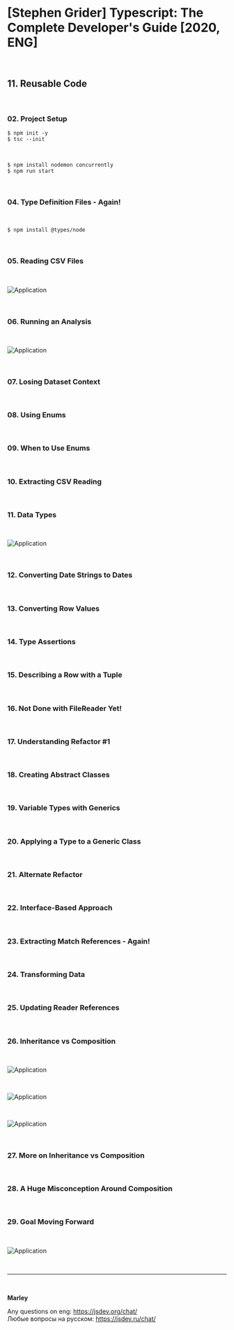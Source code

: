 # [Stephen Grider] Typescript: The Complete Developer's Guide [2020, ENG]

<br/>

## 11. Reusable Code

<br/>

### 02. Project Setup

    $ npm init -y
    $ tsc --init

<br/>
    
    $ npm install nodemon concurrently
    $ npm run start

<br/>

### 04. Type Definition Files - Again!

<br/>

    $ npm install @types/node

<br/>

### 05. Reading CSV Files

<br/>

![Application](/img/pic-03-01.png?raw=true)

<br/>

### 06. Running an Analysis

<br/>

![Application](/img/pic-03-02.png?raw=true)

<br/>

### 07. Losing Dataset Context

<br/>

### 08. Using Enums

<br/>

### 09. When to Use Enums

<br/>

### 10. Extracting CSV Reading

<br/>

### 11. Data Types

<br/>

![Application](/img/pic-03-03.png?raw=true)

<br/>

### 12. Converting Date Strings to Dates

<br/>

### 13. Converting Row Values

<br/>

### 14. Type Assertions

<br/>

### 15. Describing a Row with a Tuple

<br/>

### 16. Not Done with FileReader Yet!

<br/>

### 17. Understanding Refactor #1

<br/>

### 18. Creating Abstract Classes

<br/>

### 19. Variable Types with Generics

<br/>

### 20. Applying a Type to a Generic Class

<br/>

### 21. Alternate Refactor

<br/>

### 22. Interface-Based Approach

<br/>

### 23. Extracting Match References - Again!

<br/>

### 24. Transforming Data

<br/>

### 25. Updating Reader References

<br/>

### 26. Inheritance vs Composition

<br/>

![Application](/img/pic-03-04.png?raw=true)

<br/>

![Application](/img/pic-03-05.png?raw=true)

<br/>

![Application](/img/pic-03-06.png?raw=true)

<br/>

### 27. More on Inheritance vs Composition

<br/>

### 28. A Huge Misconception Around Composition

<br/>

### 29. Goal Moving Forward

<br/>

![Application](/img/pic-03-07.png?raw=true)

<br/>

---

<br/>

**Marley**

Any questions on eng: https://jsdev.org/chat/  
Любые вопросы на русском: https://jsdev.ru/chat/

